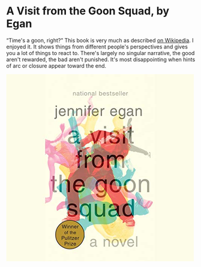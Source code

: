 # A Visit from the Goon Squad, by Egan

“Time's a goon, right?” This book is very much as described
[on Wikipedia][]. I enjoyed it. It shows things from different
people's perspectives and gives you a lot of things to react to.
There's largely no singular narrative, the good aren't rewarded, the
bad aren't punished. It's most disappointing when hints of arc or
closure appear toward the end.

[on Wikipedia]: https://en.wikipedia.org/wiki/A_Visit_from_the_Goon_Squad "Wikipedia: A Visit from the Goon Squad"


![cover](cover.jpg)

